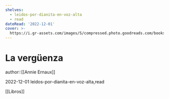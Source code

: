 ```yaml
---
shelves:
  - leidos-por-dianita-en-voz-alta
  - read
dateRead: '2022-12-01'
cover: >-
  https://i.gr-assets.com/images/S/compressed.photo.goodreads.com/books/1668911524l/63358802._SY475_.jpg
---
```

# La vergüenza

author::[[Annie Ernaux]]

2022-12-01
leidos-por-dianita-en-voz-alta,read

[[Libros]]